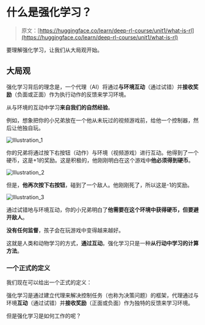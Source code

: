# 什么是强化学习？

> 原文：[https://huggingface.co/learn/deep-rl-course/unit1/what-is-rl](https://huggingface.co/learn/deep-rl-course/unit1/what-is-rl)

要理解强化学习，让我们从大局观开始。

## 大局观

强化学习背后的理念是，一个代理（AI）将通过**与环境互动**（通过试错）并**接收奖励**（负面或正面）作为执行动作的反馈来学习环境。

从与环境的互动中学习**来自我们的自然经验**。

例如，想象把你的小兄弟放在一个他从未玩过的视频游戏前，给他一个控制器，然后让他独自玩。

![Illustration_1](../Images/9364e180b04d674532eee45c034ac4ee.png)

你的兄弟将通过按下右按钮（动作）与环境（视频游戏）进行互动。他得到了一个硬币，这是+1的奖励。这是积极的，他刚刚明白在这个游戏中**他必须得到硬币**。

![Illustration_2](../Images/5562329039f2c9ffb88cd349a43284db.png)

但是，**他再次按下右按钮**，碰到了一个敌人。他刚刚死了，所以这是-1的奖励。

![Illustration_3](../Images/e8c6f22edd90a929d3b1e10fbb488589.png)

通过试错地与环境互动，你的小兄弟明白了**他需要在这个环境中获得硬币，但要避开敌人**。

**没有任何监督**，孩子会在玩游戏中变得越来越好。

这就是人类和动物学习的方式，**通过互动**。强化学习只是一种**从行动中学习的计算方法**。

### 一个正式的定义

我们现在可以给出一个正式的定义：

强化学习是通过建立代理来解决控制任务（也称为决策问题）的框架，代理通过与环境**互动**（通过试错）并**接收奖励**（正面或负面）作为独特的反馈来学习环境。

但是强化学习是如何工作的呢？
